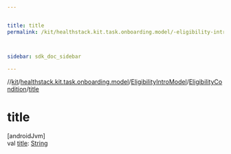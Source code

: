 ```yaml
---


title: title
permalink: /kit/healthstack.kit.task.onboarding.model/-eligibility-intro-model/-eligibility-condition/title.html



sidebar: sdk_doc_sidebar

---
```



//[kit](/kit.html)/[healthstack.kit.task.onboarding.model](../../index.html)/[EligibilityIntroModel](../index.html)/[EligibilityCondition](index.html)/[title](title.html)



# title



[androidJvm]\
val [title](title.html): [String](https://kotlinlang.org/api/latest/jvm/stdlib/kotlin/-string/index.html)






